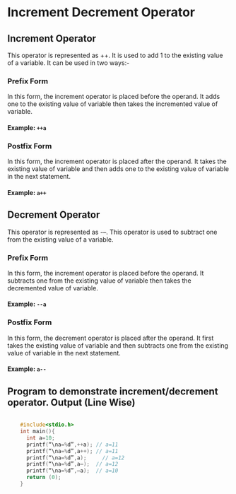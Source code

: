 # Increment Decrement Operator

## Increment Operator
This operator is represented as ++. It is used to add 1 to the existing value of a variable. It can be used in two ways:-

### Prefix Form
In this form, the increment operator is placed before the operand. It adds one to the existing value of variable then takes the incremented value of variable.
#### Example: `++a`

### Postfix Form
In this form, the increment operator is placed after the operand. It takes the existing value of variable and then adds one to the existing value of variable in the next statement.
#### Example: `a++`

## Decrement Operator
This operator is represented as -–. This operator is used to subtract one from the existing value of a variable.

### Prefix Form
In this form, the increment operator is placed before the operand. It subtracts one from the existing value of variable then takes the decremented value of variable.
#### Example: `--a`

### Postfix Form
In this form, the decrement operator is placed after the operand. It first takes the existing value of variable and then subtracts one from the existing value of variable in the next statement.
#### Example: `a--`

## Program to demonstrate increment/decrement operator.	Output (Line Wise)

```C

    #include<stdio.h>
    int main(){
      int a=10; 
      printf(“\na=%d”,++a);	// a=11
      printf(“\na=%d”,a++);	// a=11
      printf(“\na=%d”,a);	  // a=12
      printf(“\na=%d”,a–);	// a=12
      printf(“\na=%d”,–a);	// a=10
      return (0);
    }
    
```

